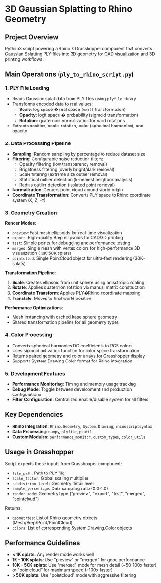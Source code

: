 # 3D Gaussian Splatting to Rhino Geometry

## Project Overview

Python3 script powering a Rhino 8 Grasshopper component that converts Gaussian Splatting PLY files into 3D geometry for CAD visualization and 3D printing workflows.

## Main Operations (`ply_to_rhino_script.py`)

### 1. PLY File Loading

- Reads Gaussian splat data from PLY files using `plyfile` library
- Transforms encoded data to real values:
  - **Scale**: log space � real space (`exp()` transformation)
  - **Opacity**: logit space � probability (sigmoid transformation)  
  - **Rotation**: quaternion normalization for valid rotations
- Extracts position, scale, rotation, color (spherical harmonics), and opacity

### 2. Data Processing Pipeline

- **Sampling**: Random sampling by percentage to reduce dataset size
- **Filtering**: Configurable noise reduction filters:
  - Opacity filtering (low transparency removal)
  - Brightness filtering (overly bright/dark removal)
  - Scale filtering (extreme size outlier removal)
  - Statistical outlier detection (k-nearest neighbor analysis)
  - Radius outlier detection (isolated point removal)
- **Normalization**: Centers point cloud around world origin
- **Coordinate Transformation**: Converts PLY space to Rhino coordinate system (X, Z, -Y)

### 3. Geometry Creation

**Render Modes**:

- `preview`: Fast mesh ellipsoids for real-time visualization
- `export`: High-quality Brep ellipsoids for CAD/3D printing
- `test`: Simple points for debugging and performance testing
- `merged`: Single mesh with vertex colors for high-performance 3D visualization (10K-50K splats)
- `pointcloud`: Single PointCloud object for ultra-fast rendering (30K+ splats)

**Transformation Pipeline**:

1. **Scale**: Creates ellipsoid from unit sphere using anisotropic scaling
2. **Rotate**: Applies quaternion rotation via manual matrix construction
3. **Coordinate Transform**: Applies PLY�Rhino coordinate mapping
4. **Translate**: Moves to final world position

**Performance Optimizations**:

- Mesh instancing with cached base sphere geometry
- Shared transformation pipeline for all geometry types

### 4. Color Processing

- Converts spherical harmonics DC coefficients to RGB colors
- Uses sigmoid activation function for color space transformation
- Returns paired geometry and color arrays for Grasshopper display
- Supports System.Drawing.Color format for Rhino integration

### 5. Development Features

- **Performance Monitoring**: Timing and memory usage tracking
- **Debug Mode**: Toggle between development and production configurations
- **Filter Configuration**: Centralized enable/disable system for all filters

## Key Dependencies

- **Rhino Integration**: `Rhino.Geometry`, `System.Drawing`, `rhinoscriptsyntax`
- **Data Processing**: `numpy`, `plyfile`, `psutil`
- **Custom Modules**: `performance_monitor`, `custom_types`, `color_utils`

## Usage in Grasshopper

Script expects these inputs from Grasshopper component:

- `file_path`: Path to PLY file
- `scale_factor`: Global scaling multiplier
- `subdivision_level`: Geometry detail level
- `sample_percentage`: Data sampling ratio (0.0-1.0)
- `render_mode`: Geometry type ("preview", "export", "test", "merged", "pointcloud")

Returns:

- `geometries`: List of Rhino geometry objects (Mesh/Brep/Point/PointCloud)
- `colors`: List of corresponding System.Drawing.Color objects

## Performance Guidelines

- **< 1K splats**: Any render mode works well
- **1K - 10K splats**: Use "preview" or "merged" for good performance
- **10K - 50K splats**: Use "merged" mode for mesh detail (~50-100x faster) or "pointcloud" for maximum speed (~100x faster)
- **> 50K splats**: Use "pointcloud" mode with aggressive filtering

